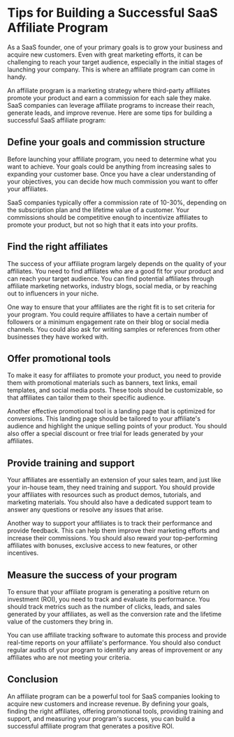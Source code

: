 # Tips for Building a Successful SaaS Affiliate Program

As a SaaS founder, one of your primary goals is to grow your business and acquire new customers. Even with great marketing efforts, it can be challenging to reach your target audience, especially in the initial stages of launching your company. This is where an affiliate program can come in handy.

An affiliate program is a marketing strategy where third-party affiliates promote your product and earn a commission for each sale they make. SaaS companies can leverage affiliate programs to increase their reach, generate leads, and improve revenue. Here are some tips for building a successful SaaS affiliate program:

## Define your goals and commission structure

Before launching your affiliate program, you need to determine what you want to achieve. Your goals could be anything from increasing sales to expanding your customer base. Once you have a clear understanding of your objectives, you can decide how much commission you want to offer your affiliates.

SaaS companies typically offer a commission rate of 10-30%, depending on the subscription plan and the lifetime value of a customer. Your commissions should be competitive enough to incentivize affiliates to promote your product, but not so high that it eats into your profits.

## Find the right affiliates

The success of your affiliate program largely depends on the quality of your affiliates. You need to find affiliates who are a good fit for your product and can reach your target audience. You can find potential affiliates through affiliate marketing networks, industry blogs, social media, or by reaching out to influencers in your niche.

One way to ensure that your affiliates are the right fit is to set criteria for your program. You could require affiliates to have a certain number of followers or a minimum engagement rate on their blog or social media channels. You could also ask for writing samples or references from other businesses they have worked with.

## Offer promotional tools

To make it easy for affiliates to promote your product, you need to provide them with promotional materials such as banners, text links, email templates, and social media posts. These tools should be customizable, so that affiliates can tailor them to their specific audience.

Another effective promotional tool is a landing page that is optimized for conversions. This landing page should be tailored to your affiliate's audience and highlight the unique selling points of your product. You should also offer a special discount or free trial for leads generated by your affiliates.

## Provide training and support

Your affiliates are essentially an extension of your sales team, and just like your in-house team, they need training and support. You should provide your affiliates with resources such as product demos, tutorials, and marketing materials. You should also have a dedicated support team to answer any questions or resolve any issues that arise.

Another way to support your affiliates is to track their performance and provide feedback. This can help them improve their marketing efforts and increase their commissions. You should also reward your top-performing affiliates with bonuses, exclusive access to new features, or other incentives.

## Measure the success of your program

To ensure that your affiliate program is generating a positive return on investment (ROI), you need to track and evaluate its performance. You should track metrics such as the number of clicks, leads, and sales generated by your affiliates, as well as the conversion rate and the lifetime value of the customers they bring in.

You can use affiliate tracking software to automate this process and provide real-time reports on your affiliate's performance. You should also conduct regular audits of your program to identify any areas of improvement or any affiliates who are not meeting your criteria.

## Conclusion

An affiliate program can be a powerful tool for SaaS companies looking to acquire new customers and increase revenue. By defining your goals, finding the right affiliates, offering promotional tools, providing training and support, and measuring your program's success, you can build a successful affiliate program that generates a positive ROI.